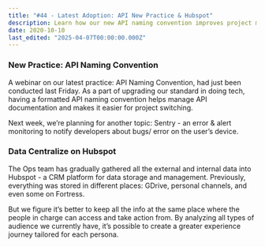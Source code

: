 ```yaml
---
title: "#44 - Latest Adoption: API New Practice & Hubspot"
description: Learn how our new API naming convention improves project management and how centralizing data on Hubspot enhances team access and customer experience.
date: 2020-10-10
last_edited: "2025-04-07T00:00:00.000Z"
---
```


### New Practice: API Naming Convention

A webinar on our latest practice: API Naming Convention, had just been conducted last Friday. As a part of upgrading our standard in doing tech, having a formatted API naming convention helps manage API documentation and makes it easier for project switching.

Next week, we’re planning for another topic: Sentry - an error & alert monitoring to notify developers about bugs/ error on the user’s device.

### Data Centralize on Hubspot

The Ops team has gradually gathered all the external and internal data into Hubspot - a CRM platform for data storage and management. Previously, everything was stored in different places: GDrive, personal channels, and even some on Fortress.

But we figure it’s better to keep all the info at the same place where the people in charge can access and take action from. By analyzing all types of audience we currently have, it’s possible to create a greater experience journey tailored for each persona.

